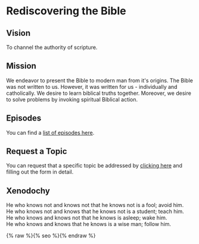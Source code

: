 # Rediscovering the Bible


## Vision 

To channel the authority of scripture.


## Mission

We endeavor to present the Bible to modern man from it's origins.  The Bible was not written to us.  However, it was written for us - individually and catholically.  We desire to learn biblical truths together.  Moreover, we desire to solve problems by invoking spiritual Biblical action.


## Episodes

You can find a [list of episodes here](episodes.md).


## Request a Topic

You can request that a specific topic be addressed by [clicking here](https://github.com/theonize/rediscovering_the_bible/issues/new?assignees=&labels=&template=episode-request.md&title=Episode+Request) and filling out the form in detail.


## Xenodochy

He who knows not and knows not that he knows not is a fool; avoid him.  
He who knows not and knows that he knows not is a student; teach him.  
He who knows and knows not that he knows is asleep; wake him.  
He who knows and knows that he knows is a wise man; follow him.  

{% raw %}{% seo %}{% endraw %}
